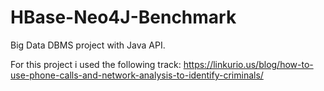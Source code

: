 # HBase-Neo4J-Benchmark
Big Data DBMS project with Java API.

For this project i used the following track: https://linkurio.us/blog/how-to-use-phone-calls-and-network-analysis-to-identify-criminals/
